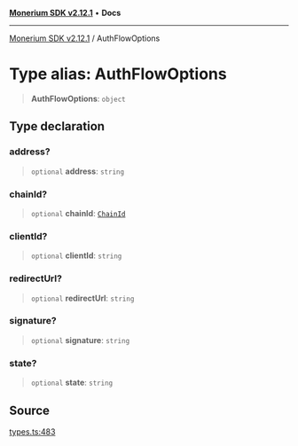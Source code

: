 [**Monerium SDK v2.12.1**](../README.md) • **Docs**

---

[Monerium SDK v2.12.1](../README.md) / AuthFlowOptions

# Type alias: AuthFlowOptions

> **AuthFlowOptions**: `object`

## Type declaration

### address?

> `optional` **address**: `string`

### chainId?

> `optional` **chainId**: [`ChainId`](ChainId.md)

### clientId?

> `optional` **clientId**: `string`

### redirectUrl?

> `optional` **redirectUrl**: `string`

### signature?

> `optional` **signature**: `string`

### state?

> `optional` **state**: `string`

## Source

[types.ts:483](https://github.com/monerium/js-monorepo/blob/5fda91f95d4a7935be7ec580e05eb73520a9a0dd/packages/sdk/src/types.ts#L483)
